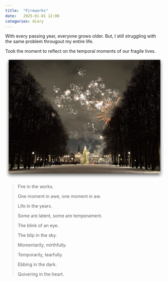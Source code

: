 ```yaml
---
title:  "Fireworks"
date:   2025-01-01 12:00
categories: diary
---
```


With every passing year, everyone grows older. But, I still struggling with the same problem througout my entire life.

Took the moment to reflect on the temporal moments of our fragile lives.

![Fireworks](/assets/images/diary/2025-01-01-fireworks-dropshadow.png "Fireworks")

> Fire in the works.
>
> One moment in awe, one moment in aw.
>
> Life in the years.
>
> Some are latent, some are temperament.
>
> The blink of an eye.
>
> The blip in the sky.
>
> Momentarily, mirthfully.
>
> Temporarily, tearfully.
>
> Ebbing in the dark.
>
> Quivering in the heart.
